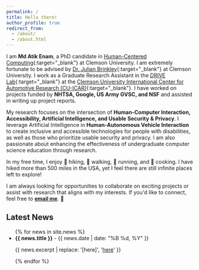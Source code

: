 ```yaml
---
permalink: /
title: Hello there!
author_profile: true
redirect_from: 
  - /about/
  - /about.html
---
```


I am **Md Atik Enam**, a PhD candidate in [Human-Centered Computing](https://www.clemson.edu/cecas/departments/computing/academics/graduates/degrees/phd-hcc.html){:target="_blank"} at Clemson University. I am extremely fortunate to be advised by [Dr. Julian Brinkley](https://scholar.google.com/citations?user=g4BAX40AAAAJ&hl=en){:target="_blank"} at Clemson University. I work as a Graduate Research Assistant in the [DRIVE Lab](https://www.drivelab.ai/){:target="_blank"} at the [Clemson University International Center for Automotive Research (CU-ICAR)](https://cuicar.com/){:target="_blank"}. I have worked on projects funded by **NHTSA, Google, US Army GVSC, and NSF** and assisted in writing up project reports.  

My research focuses on the intersection of **Human-Computer Interaction, Accessibility, Artificial Intelligence, and Usable Security & Privacy**. I leverage Artificial Intelligence in **Human-Autonomous Vehicle Interaction** to create inclusive and accessible technologies for people with disabilities, as well as those who prioritize usable security and privacy. I am also passionate about enhancing the effectiveness of undergraduate computer science education through research. 

In my free time, I enjoy 🥾 hiking, 🚶 walking, 🏃 running, and 🍳 cooking. I have hiked more than 500 miles in the USA, yet I feel there are still infinite places left to explore! 

I am always looking for opportunities to collaborate on exciting projects or assist with research that aligns with my interests. If you'd like to connect, feel free to **[email me](mailto:menam@g.clemson.edu)**. 🙂

## Latest News

<div class="latest-news">
  <ul>
    {% for news in site.news %}
      <li>
        <strong>{{ news.title }}</strong> - {{ news.date | date: "%B %d, %Y" }}
        <p>{{ news.excerpt | replace: '[here]', '<a href="' | append: news.url | append: '">here</a>' }}</p>
      </li>
    {% endfor %}
  </ul>
</div>
